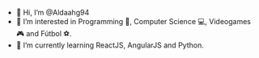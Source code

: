- 👋 Hi, I’m @Aldaahg94
- 👀 I’m interested in Programming 🥷, Computer Science 💻, Videogames 🎮 and Fútbol ⚽.
- 🌱 I’m currently learning ReactJS, AngularJS and Python.

<!---
Aldaahg94/Aldaahg94 is a ✨ special ✨ repository because its `README.md` (this file) appears on your GitHub profile.
You can click the Preview link to take a look at your changes.
--->
